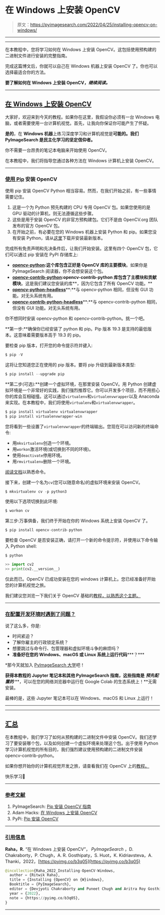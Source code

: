 # 在 Windows 上安装 OpenCV

> 原文：<https://pyimagesearch.com/2022/04/25/installing-opencv-on-windows/>

* * *

* * *

在本教程中，您将学习如何在 Windows 上安装 OpenCV。这包括使用预构建的二进制文件进行安装的完整指南。

完成这篇博文后，你就可以自己在 Windows 机器上安装 OpenCV 了。你也可以选择最适合你的方法。

**要了解如何在 Windows 上安装 OpenCV，*继续阅读。***

* * *

## **[在 Windows 上安装 OpenCV](#TOC)**

大家好，欢迎来到今天的教程。如果你在这里，我假设你必须有一台 Windows 电脑，或者需要使用一台计算机视觉。首先，让我向你保证你可能产生了怀疑。

**是的**，在 **Windows 机器**上练习深度学习和计算机视觉是**可能的。我们 PyImageSearch 是民主化学习的坚定信仰者。**

你不需要一台昂贵的笔记本电脑来开始使用 OpenCV。

在本教程中，我们将指导您通过各种方法在 Windows 计算机上安装 OpenCV。

* * *

### **[使用 Pip](#TOC) 安装 OpenCV**

使用 pip 安装 OpenCV Python 相当容易。然而，在我们开始之前，有一些事情需要记住。

1.  这是一个为 Python 预先构建的 CPU 专用 OpenCV 包。如果您使用的是 GPU 驱动的计算机，则无法遵循这些步骤。
2.  这些是用于安装 OpenCV 的非官方预构建包。它们不是由 OpenCV.org 团队发布的官方 OpenCV 包。
3.  在开始之前，有必要在您的 Windows 机器上安装 Python 和 pip。如果您没有安装 Python，请从[这里](https://www.python.org/downloads/)下载并安装最新版本。

完成所有免责声明和先决条件后，让我们开始安装。这里有四个 OpenCV 包，它们可以通过 pip 安装在 PyPI 存储库上:

*   [**opencv-python**](https://pypi.org/project/opencv-python/)**:**这个库包含**正好是 OpenCV 库的主要模块**。如果你是 PyImageSearch 阅读器，你不会想安装这个包。
*   [**opencv-contrib-python**](https://pypi.org/project/opencv-contrib-python/)**:**opencv-contrib-python 库包含了**主模块和贡献模块**。这是我们建议您安装的库**，因为它包含了所有 OpenCV 功能。**
*   [**opencv-python-headless**](https://pypi.org/project/opencv-python-headless/)**:**与 opencv-python 相同，但没有 GUI 功能。对无头系统有用。
*   [**opencv-contrib-python-headless**](https://pypi.org/project/opencv-contrib-python-headless/)**:**与 opencv-contrib-python 相同，但没有 GUI 功能。对无头系统有用。

你不想同时安装 opencv-python 和 opencv-contrib-python。挑一个吧。

**第一步:**确保你已经安装了 python 和 pip。Pip 版本 19.3 是支持的最低版本。这意味着需要版本高于 19.3 的 pip。

要检查 pip 版本，打开您的命令提示符并键入:

```py
$ pip -V
```

这将让您知道您正在使用的 pip 版本。要将 pip 升级到最新版本类型:

```py
$ pip install --upgrade pip
```

**第二步(可选):**创建一个虚拟环境，在那里安装 OpenCV。用 Python 创建虚拟环境是一个非常好的实践，我们强烈推荐它。你可以开发多个项目，而不用担心你的库会互相碰撞。这可以通过`virtualenv`和`virtualenvwrapper`以及 Anaconda 来实现。在本教程中，我们将使用`virtualenv`和`virtualenvwrapper`。

```py
$ pip install virtualenv virtualenvwrapper
$ pip install virtualenvwrapper-win
```

您将看到一些设置了`virtualenvwrapper`的终端输出。您现在可以访问新的终端命令:

*   用`mkvirtualenv`创造一个环境。
*   用`workon`激活环境(或切换到不同的环境)。
*   使用`deactivate`停用环境。
*   用`rmvirtualenv`删除一个环境。

[阅读文档](https://virtualenvwrapper.readthedocs.io/en/latest/)以熟悉命令。

接下来，创建一个名为`cv`(您可以随意命名)的虚拟环境来安装 OpenCV。

```py
$ mkvirtualenv cv -p python3
```

使用以下选项切换到此环境:

```py
$ workon cv
```

第三步:万事俱备，我们终于开始在你的 Windows 系统上安装 OpenCV 了。

```py
$ pip install opencv-contrib-python
```

要检查 OpenCV 是否安装正确，请打开一个新的命令提示符，并使用以下命令输入 Python shell:

```py
$ python 

>> import cv2
>> print(cv2.__version__)
```

仅此而已。OpenCV 已成功安装在您的 windows 计算机上。您已经准备好开始您的计算机视觉之旅。

我们建议您浏览一下我们关于 OpenCV 基础的[教程，以熟悉这个主题。](https://pyimagesearch.com/category/opencv/)

* * *

### **[在配置开发环境时遇到了问题？](#TOC)**

说了这么多，你是:

*   时间紧迫？
*   了解你雇主的行政锁定系统？
*   想要跳过与命令行、包管理器和虚拟环境斗争的麻烦吗？
*   **准备好在您的 Windows、macOS 或 Linux 系统上运行代码*****？***

 *那今天就加入 [PyImageSearch 大学](https://pyimagesearch.com/pyimagesearch-university/)吧！

**获得本教程的 Jupyter 笔记本和其他 PyImageSearch 指南，这些指南是** ***预先配置的*** **，可以在您的网络浏览器中运行在 Google Colab 的生态系统上！**无需安装。

最棒的是，这些 Jupyter 笔记本可以在 Windows、macOS 和 Linux 上运行！

* * *

* * *

## **[汇总](#TOC)**

在本教程中，我们学习了如何从预构建的二进制文件中安装 OpenCV。我们还学习了要安装哪个包，以及如何创建一个虚拟环境来处理这个包。出于使用 Python 学习计算机视觉的所有目的，我们强烈建议使用预构建的二进制文件安装 opencv-contrib-python。

如果你想开始你的计算机视觉开发之旅，请查看我们在 OpenCV 上的[教程。](https://pyimagesearch.com/category/opencv/)

快乐学习🙂

* * *

### **[参考文献](#TOC)**

1.  PyImageSearch: [Pip 安装 OpenCV 指南](https://pyimagesearch.com/2018/09/19/pip-install-opencv/)
2.  Adam Hacks: [在 Windows 上安装 OpenCV](https://www.youtube.com/watch?v=x5EWlNQ6z5w)
3.  PyPi: [Pip 安装 OpenCV](https://pypi.org/project/opencv-python/)

* * *

### **[引用信息](#TOC)**

**Raha，R.** “在 Windows 上安装 OpenCV”， *PyImageSearch* ，D. Chakraborty，P. Chugh，A. R. Gosthipaty，S. Huot，K. Kidriavsteva，A. Thanki，2022，[https://pyimg.co/b3q05](https://pyimg.co/b3q05)

```py
@incollection{Raha_2022_Installing-OpenCV-Windows,
  author = {Ritwik Raha},
  title = {Installing {OpenCV} on {W}indows},
  Booktitle = {PyImageSearch},
  editor = {Devjyoti Chakraborty and Puneet Chugh and Aritra Roy Gosthipaty and Susan Huot and Kseniia Kidriavsteva and and Abhishek Thanki},
  year = {2022},
  note = {https://pyimg.co/b3q05},
}
```

* * **
